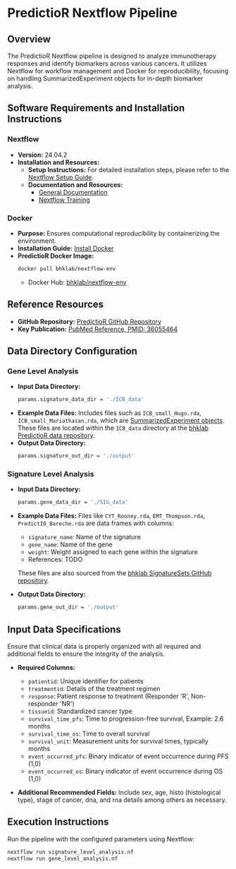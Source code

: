 
# PredictioR Nextflow Pipeline

## Overview
The PredictioR Nextflow pipeline is designed to analyze immunotherapy responses and identify biomarkers across various cancers. It utilizes Nextflow for workflow management and Docker for reproducibility, focusing on handling SummarizedExperiment objects for in-depth biomarker analysis.

## Software Requirements and Installation Instructions

### Nextflow
- **Version:** 24.04.2
- **Installation and Resources:**
  - **Setup Instructions:** For detailed installation steps, please refer to the [Nextflow Setup Guide](https://www.nextflow.io/docs/latest/install.html).
  - **Documentation and Resources:**
    - [General Documentation](https://www.nextflow.io/docs/latest/index.html)
    - [Nextflow Training](https://training.nextflow.io)

### Docker
- **Purpose:** Ensures computational reproducibility by containerizing the environment.
- **Installation Guide:** [Install Docker](https://docs.docker.com/get-docker/)
- **PredictioR Docker Image:**
  ```bash
  docker pull bhklab/nextflow-env
  ```
  - Docker Hub: [bhklab/nextflow-env](https://hub.docker.com/r/bhklab/nextflow-env)

## Reference Resources
- **GitHub Repository:** [PredictioR GitHub Repository](https://github.com/bhklab/PredictioR)
- **Key Publication:** [PubMed Reference, PMID: 36055464](https://pubmed.ncbi.nlm.nih.gov/36055464/)

## Data Directory Configuration

### Gene Level Analysis
- **Input Data Directory:**
  ```bash
  params.signature_data_dir = './ICB_data'
  ```
- **Example Data Files:** Includes files such as `ICB_small_Hugo.rda`, `ICB_small_Mariathasan.rda`, which are [SummarizedExperiment objects](https://bioconductor.org/packages/devel/bioc/vignettes/SummarizedExperiment/inst/doc/SummarizedExperiment.html). These files are located within the `ICB_data` directory at the [bhklab PredictioR data repository](https://github.com/bhklab/PredictioR/tree/main/data).
- **Output Data Directory:**
  ```bash
  params.signature_out_dir = './output'
  ```

### Signature Level Analysis
- **Input Data Directory:**
  ```bash
  params.gene_data_dir = './SIG_data'
  ```
- **Example Data Files:** Files like `CYT_Rooney.rda`, `EMT_Thompson.rda`, `PredictIO_Bareche.rda` are data frames with columns:
  - `signature_name`: Name of the signature
  - `gene_name`: Name of the gene
  - `weight`: Weight assigned to each gene within the signature
  - References: TODO
    
  These files are also sourced from the [bhklab SignatureSets GitHub repository](https://github.com/bhklab/SignatureSets).
- **Output Data Directory:**
  ```bash
  params.gene_out_dir = './output'
  ```

## Input Data Specifications
Ensure that clinical data is properly organized with all required and additional fields to ensure the integrity of the analysis.
- **Required Columns:**
  - `patientid`: Unique identifier for patients
  - `treatmentid`: Details of the treatment regimen
  - `response`: Patient response to treatment (Responder 'R', Non-responder 'NR')
  - `tissueid`: Standardized cancer type
  - `survival_time_pfs`: Time to progression-free survival, Example: 2.6 months
  - `survival_time_os`: Time to overall survival
  - `survival_unit`: Measurement units for survival times, typically months
  - `event_occurred_pfs`: Binary indicator of event occurrence during PFS (1,0)
  - `event_occurred_os`: Binary indicator of event occurrence during OS (1,0)

- **Additional Recommended Fields:**
  Include sex, age, histo (histological type), stage of cancer, dna, and rna details among others as necessary.

## Execution Instructions
Run the pipeline with the configured parameters using Nextflow:
```bash
nextflow run signature_level_analysis.nf
nextflow run gene_level_analysis.nf
```


